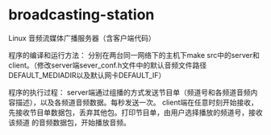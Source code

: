 # broadcasting-station
Linux 音频流媒体广播服务器（含客户端代码）

程序的编译和运行方法：
分别在两台同一网络下的主机下make src中的server和client。（修改server端sever_conf.h文件中的默认音频文件路径
DEFAULT_MEDIADIR以及默认网卡DEFAULT_IF）


程序的执行过程：
server端通过组播的方式发送节目单（频道号和各频道音频内容描述），以及各频道音频数据。每秒发送一次。
client端在任意时刻开始接收，先接收节目单数据包，丢弃其他包。打印节目单，由用户选择播放的频道号，接收该频道
的音频数据包，开始播放音频。

